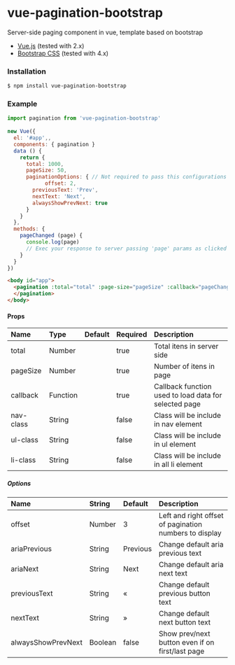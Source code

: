 # vue-pagination-bootstrap
Server-side paging component in vue, template based on bootstrap

* [Vue.js](http://vuejs.org/) (tested with 2.x)
* [Bootstrap CSS](http://getbootstrap.com/) (tested with 4.x)

### Installation

```bash
$ npm install vue-pagination-bootstrap
```

### Example
```js
import pagination from 'vue-pagination-bootstrap'
    
new Vue({
  el: '#app',,
  components: { pagination }
  data () {
    return {
      total: 1000,
      pageSize: 50,
      paginationOptions: { // Not required to pass this configurations
		    offset: 2,
        previousText: 'Prev',
        nextText: 'Next',
        alwaysShowPrevNext: true
      }
    }
  },
  methods: {
    pageChanged (page) {            
      console.log(page)
      // Exec your response to server passing 'page' params as clicked button paging
    }
  }
})
```

```html
<body id="app">
  <pagination :total="total" :page-size="pageSize" :callback="pageChanged" :options="paginationOptions" nav-class="padding-10" ul-class="bg-color-red" li-class="txt-color-blue">
  </pagination>
</body>
```

#### Props
| Name          | Type     | Default | Required | Description
| :------------ | :--------| :-------| :--------| :-----------
| total         | Number   |         | true     | Total itens in server side
| pageSize      | Number   |         | true     | Number of itens in page
| callback      | Function |         | true     | Callback function used to load data for selected page
| nav-class     | String   |         | false    | Class will be include in nav element
| ul-class      | String   |         | false    | Class will be include in ul element
| li-class      | String   |         | false    | Class will be include in all li element

##### Options
| Name                | String  | Default     | Description
| :-------------------| :-------| :-----------| :-------
| offset              | Number  | 3           | Left and right offset of pagination numbers to display
| ariaPrevious        | String  | Previous    | Change default aria previous text
| ariaNext            | String  | Next        | Change default aria next text
| previousText        | String  | «           | Change default previous button text
| nextText            | String  | »           | Change default next button text
| alwaysShowPrevNext  | Boolean | false       | Show prev/next button even if on first/last page
